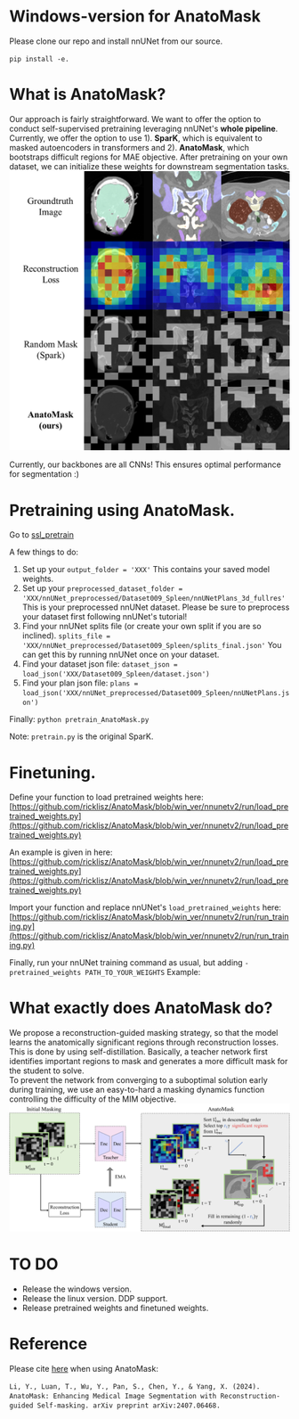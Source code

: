 # Windows-version for AnatoMask
Please clone our repo and install nnUNet from our source.

`pip install -e.`

# What is AnatoMask?
Our approach is fairly straightforward. We want to offer the option to conduct self-supervised pretraining leveraging nnUNet's **whole pipeline**. Currently, we offer the option to use 1). **SparK**, which is equivalent to masked autoencoders in transformers and 2). **AnatoMask**, which bootstraps difficult regions for MAE objective. After pretraining on your own dataset, we can initialize these weights for downstream segmentation tasks. 
![Comparison with vanilla MAE](figs/AnatoMask1.png)

Currently, our backbones are all CNNs! This ensures optimal performance for segmentation :)

# Pretraining using AnatoMask.
Go to [ssl_pretrain](https://github.com/ricklisz/AnatoMask/blob/win_ver/ssl_pretrain/pretrain_AnatoMask.py)

A few things to do:
1. Set up your `output_folder = 'XXX'` This contains your saved model weights.
2. Set up your `preprocessed_dataset_folder = 'XXX/nnUNet_preprocessed/Dataset009_Spleen/nnUNetPlans_3d_fullres'` This is your preprocessed nnUNet dataset. Please be sure to preprocess your dataset first following nnUNet's tutorial!
3. Find your nnUNet splits file (or create your own split if you are so inclined). `splits_file = 'XXX/nnUNet_preprocessed/Dataset009_Spleen/splits_final.json'` You can get this by running nnUNet once on your dataset.
4. Find your dataset json file: `dataset_json = load_json('XXX/Dataset009_Spleen/dataset.json')`
5. Find your plan json file: `plans = load_json('XXX/nnUNet_preprocessed/Dataset009_Spleen/nnUNetPlans.json')`

Finally: `python pretrain_AnatoMask.py`

Note: `pretrain.py` is the original SparK. 

# Finetuning.
Define your function to load pretrained weights here: [https://github.com/ricklisz/AnatoMask/blob/win_ver/nnunetv2/run/load_pretrained_weights.py](https://github.com/ricklisz/AnatoMask/blob/win_ver/nnunetv2/run/load_pretrained_weights.py)

An example is given in here: [https://github.com/ricklisz/AnatoMask/blob/win_ver/nnunetv2/run/load_pretrained_weights.py](https://github.com/ricklisz/AnatoMask/blob/win_ver/nnunetv2/run/load_pretrained_weights.py)

Import your function and replace nnUNet's `load_pretrained_weights` here: [https://github.com/ricklisz/AnatoMask/blob/win_ver/nnunetv2/run/run_training.py](https://github.com/ricklisz/AnatoMask/blob/win_ver/nnunetv2/run/run_training.py)

Finally, run your nnUNet training command as usual, but adding `-pretrained_weights PATH_TO_YOUR_WEIGHTS`
Example:

# What exactly does AnatoMask do?
We propose a reconstruction-guided masking strategy, so that the model learns the anatomically significant regions through reconstruction losses. This is done by using self-distillation. Basically, a teacher network first identifies important regions to mask and generates a more difficult mask for the student to solve.  
To prevent the network from converging to a suboptimal solution early during training, we use an easy-to-hard a masking dynamics function controlling the difficulty of the MIM objective.
![Overview](figs/Workflow.png)


# TO DO
* Release the windows version.
* Release the linux version. DDP support.
* Release pretrained weights and finetuned weights. 

# Reference
Please cite [here](https://scholar.google.com/citations?view_op=view_citation&hl=en&user=MxO6qiIAAAAJ&sortby=pubdate&citation_for_view=MxO6qiIAAAAJ:LkGwnXOMwfcC) when using AnatoMask:

`Li, Y., Luan, T., Wu, Y., Pan, S., Chen, Y., & Yang, X. (2024). AnatoMask: Enhancing Medical Image Segmentation with Reconstruction-guided Self-masking. arXiv preprint arXiv:2407.06468.`

